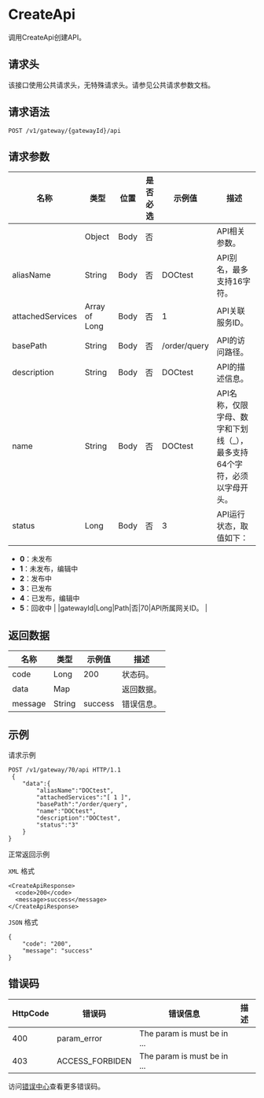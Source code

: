 # CreateApi

调用CreateApi创建API。

## 请求头

该接口使用公共请求头，无特殊请求头。请参见公共请求参数文档。

## 请求语法

```
POST /v1/gateway/{gatewayId}/api 
```

## 请求参数

|名称|类型|位置|是否必选|示例值|描述|
|--|--|--|----|---|--|
| |Object|Body|否| |API相关参数。 |
|aliasName|String|Body|否|DOCtest|API别名，最多支持16字符。 |
|attachedServices|Array of Long|Body|否|1|API关联服务ID。 |
|basePath|String|Body|否|/order/query|API的访问路径。 |
|description|String|Body|否|DOCtest|API的描述信息。 |
|name|String|Body|否|DOCtest|API名称，仅限字母、数字和下划线（\_），最多支持64个字符，必须以字母开头。 |
|status|Long|Body|否|3|API运行状态，取值如下：

 -   **0**：未发布
-   **1**：未发布，编辑中
-   **2**：发布中
-   **3**：已发布
-   **4**：已发布，编辑中
-   **5**：回收中 |
|gatewayId|Long|Path|否|70|API所属网关ID。 |

## 返回数据

|名称|类型|示例值|描述|
|--|--|---|--|
|code|Long|200|状态码。 |
|data|Map| |返回数据。 |
|message|String|success|错误信息。 |

## 示例

请求示例

```
POST /v1/gateway/70/api HTTP/1.1 
 {
	"data":{
		"aliasName":"DOCtest",
		"attachedServices":"[ 1 ]",
		"basePath":"/order/query",
		"name":"DOCtest",
		"description":"DOCtest",
		"status":"3"
	}
}
```

正常返回示例

`XML` 格式

```
<CreateApiResponse>
  <code>200</code>
  <message>success</message>
</CreateApiResponse>
```

`JSON` 格式

```
{
    "code": "200",
    "message": "success"
}
```

## 错误码

|HttpCode|错误码|错误信息|描述|
|--------|---|----|--|
|400|param\_error|The param is must be in ...| |
|403|ACCESS\_FORBIDEN|The param is must be in ...| |

访问[错误中心](https://error-center.aliyun.com/status/product/microgw)查看更多错误码。

